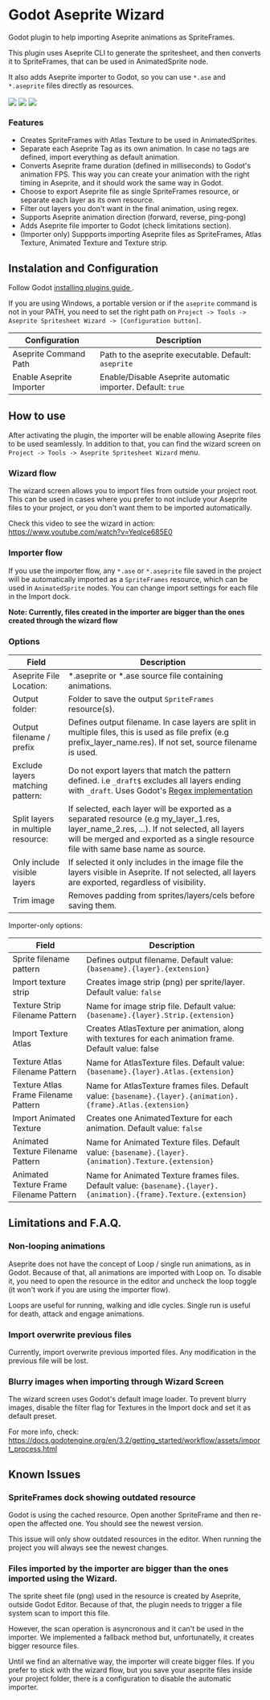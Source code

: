 # Godot Aseprite Wizard

Godot plugin to help importing Aseprite animations as SpriteFrames.

This plugin uses Aseprite CLI to generate the spritesheet, and then converts it to SpriteFrames, that can be used in AnimatedSprite node.

It also adds Aseprite importer to Godot, so you can use `*.ase` and `*.aseprite` files directly as resources.

<img align="center" src="./screenshots/main_screen.png" />

<img align="center" src="./screenshots/import_dock.png" />

<img align="center" src="./screenshots/aseprite_godot.png" />

### Features

- Creates SpriteFrames with Atlas Texture to be used in AnimatedSprites.
- Separate each Aseprite Tag as its own animation. In case no tags are defined, import everything as default animation.
- Converts Aseprite frame duration (defined in milliseconds) to Godot's animation FPS. This way you can create your animation with the right timing in Aseprite, and it should work the same way in Godot.
- Choose to export Aseprite file as single SpriteFrames resource, or separate each layer as its own resource.
- Filter out layers you don't want in the final animation, using regex.
- Supports Aseprite animation direction (forward, reverse, ping-pong)
- Adds Aseprite file importer to Godot (check limitations section).
- (Importer only) Suppports importing Aseprite files as SpriteFrames, Atlas Texture, Animated Texture and Texture strip.


## Instalation and Configuration

Follow Godot [ installing plugins guide ]( https://docs.godotengine.org/en/stable/tutorials/plugins/editor/installing_plugins.html).

If you are using Windows, a portable version or if the `aseprite` command is not in your PATH, you need to set the right path on `Project -> Tools -> Aseprite Spritesheet Wizard -> [Configuration button]`.

| Configuration           | Description |
| ----------------------- | ----------- |
| Aseprite Command Path   | Path to the aseprite executable. Default: `aseprite` |
| Enable Aseprite Importer   | Enable/Disable Aseprite automatic importer. Default: `true` |

## How to use

After activating the plugin, the importer will be enable allowing Aseprite files to be used seamlessly. In addition to that, you can find the wizard screen on `Project -> Tools -> Aseprite Spritesheet Wizard` menu.

### Wizard flow

The wizard screen allows you to import files from outside your project root. This can be used in cases where you prefer to not include your Aseprite files to your project, or you don't want them to be imported automatically.

Check this video to see the wizard in action: https://www.youtube.com/watch?v=Yeqlce685E0

### Importer flow

If you use the importer flow, any `*.ase` or `*.aseprite` file saved in the project will be automatically imported as a `SpriteFrames` resource, which can be used in `AnimatedSprite` nodes. You can change import settings for each file in the Import dock.

__Note: Currently, files created in the importer are bigger than the ones created through the wizard flow__

### Options

| Field                   | Description |
| ----------------------- | ----------- |
| Aseprite File Location: | *.aseprite or *.ase source file containing animations. |
| Output folder:          | Folder to save the output `SpriteFrames` resource(s). |
| Output filename / prefix | Defines output filename. In case layers are split in multiple files, this is used as file prefix (e.g prefix_layer_name.res). If not set, source filename is used.|
| Exclude layers matching pattern: | Do not export layers that match the pattern defined. i.e `_draft$` excludes all layers ending with `_draft`. Uses Godot's [Regex implementation](https://docs.godotengine.org/en/stable/classes/class_regex.html)  |
| Split layers in multiple resource: | If selected, each layer will be exported as a separated resource (e.g my_layer_1.res, layer_name_2.res, ...). If not selected, all layers will be merged and exported as a single resource file with same base name as source.  |
| Only include visible layers | If selected it only includes in the image file the layers visible in Aseprite. If not selected, all layers are exported, regardless of visibility.|
| Trim image | Removes padding from sprites/layers/cels before saving them. |

Importer-only options:

| Field                   | Description |
| ----------------------- | ----------- |
| Sprite filename pattern | Defines output filename. Default value: `{basename}.{layer}.{extension}` |
| Import texture strip | Creates image strip (png) per sprite/layer. Default value: `false` |
| Texture Strip Filename Pattern | Name for image strip file. Default value: `{basename}.{layer}.Strip.{extension}` |
| Import Texture Atlas | Creates AtlasTexture per animation, along with textures for each animation frame. Default value: false |
| Texture Atlas Filename Pattern | Name for AtlasTexture files. Default value: `{basename}.{layer}.Atlas.{extension}` |
| Texture Atlas Frame Filename Pattern | Name for AtlasTexture frames files. Default value: `{basename}.{layer}.{animation}.{frame}.Atlas.{extension}` |
| Import Animated Texture | Creates one AnimatedTexture for each animation. Default value: `false` |
| Animated Texture Filename Pattern | Name for Animated Texture files. Default value: `{basename}.{layer}.{animation}.Texture.{extension}` |
| Animated Texture Frame Filename Pattern | Name for Animated Texture frames files. Default value: `{basename}.{layer}.{animation}.{frame}.Texture.{extension}` |


## Limitations and F.A.Q.

### Non-looping animations

Aseprite does not have the concept of Loop / single run animations, as in Godot. Because of that, all animations are imported with Loop on. To disable it, you need to open the resource in the editor and uncheck the loop toggle (it won't work if you are using the importer flow).

Loops are useful for running, walking and idle cycles. Single run is useful for death, attack and engage animations.

### Import overwrite previous files

Currently, import overwrite previous imported files. Any modification in the previous file will be lost.


### Blurry images when importing through Wizard Screen

The wizard screen uses Godot's default image loader. To prevent blurry images, disable the filter flag for Textures in the Import dock and set it as default preset.

For more info, check: https://docs.godotengine.org/en/3.2/getting_started/workflow/assets/import_process.html


## Known Issues


### SpriteFrames dock showing outdated resource

Godot is using the cached resource. Open another SpriteFrame and then re-open the affected one. You should see the newest version.

This issue will only show outdated resources in the editor. When running the project you will always see the newest changes.

### Files imported by the importer are bigger than the ones imported using the Wizard.

The sprite sheet file (png) used in the resource is created by Aseprite, outside Godot Editor. Because of that, the plugin needs to trigger a file system scan to import this file.

However, the scan operation is asyncronous and it can't be used in the importer. We implemented a fallback method but, unfortunatelly, it creates bigger resource files.

Until we find an alternative way, the importer will create bigger files. If you prefer to stick with the wizard flow, but you save your aseprite files inside your project folder, there is a configuration to disable the automatic importer.
